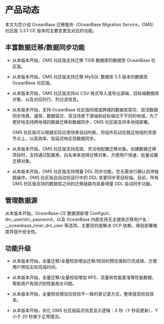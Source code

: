 # 产品动态

本文为您介绍 OceanBase 迁移服务（OceanBase Migration Service，OMS）社区版 3.3.1-CE 版本的主要变更及对应的功能。

## 丰富数据迁移/数据同步功能

* 从本版本开始，OMS 社区版支持迁移 TiDB 数据库的数据至 OceanBase 社区版。
  
* 从本版本开始，OMS 社区版支持迁移 MySQL 数据库 5.5 版本的数据至 OceanBase 社区版。

* 从本版本开始，OMS 社区版支持以 CSV 格式导入或导出源端、目标端数据库对象，以及对应的行、列过滤信息。

* 从本版本开始，支持 OceanBase 社区版同城或跨城的数据库容灾、双活数据同步场景。通常，数据容灾、双活场景下源端和目标端位于不同的地域，为了更好地支持跨地域的数据迁移和数据同步，OMS 社区版支持多地域部署。

  OMS 社区版可以根据实际应用场景自动判断，将组件启动在就近地域的资源节点上，以高效率、低延迟地实现数据同步。

* 从本版本开始，OMS 社区版支持高效、灵活地配置迁移对象。创建数据迁移项目时，支持通过配置黑、白名单来选择迁移对象，方便用户快速、批量设置迁移对象。

* 从本版本开始，OMS 社区版支持增量 DDL 同步功能，您无需进行确认启停链路操作，OMS 社区版会自动将运行中的 DDL 变更同步至目标端。目前，所有 OMS 社区版支持的数据库之间的迁移链路均具备增量 DDL 自动同步功能。

## 管理数据源

从本版本开始，OceanBase-CE 数据源新增 Configurl、drc_user/drc_password，以及 OceanBase 内部支持无主键表迁移用户名：__oceanbase_inner_drc_user 等选项。主要目的是解决 OCP 依赖，降低部署难度并提升安全性。

## 功能升级

* 从本版本开始，全量迁移/全量校验增加迁移/校验的预估值和已完成值，方便用户预估实际完成时间。

* 从本版本开始，全量迁移/全量校验增加 RPS、流量和性能基准等性能数据，帮助用户有效识别性能相关问题。

* 从本版本开始，全量校验增加仅校验不一致的表记录方式，整体提高检验效率。

* 从本版本开始，优化 OMS 社区版延迟信息显示逻辑：X 秒（Y 秒前更新），Y 小于 20 秒属于正常情况。
